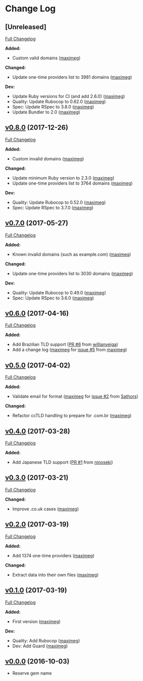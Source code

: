 # Change Log

## [Unreleased]
[Full Changelog](https://github.com/maximeg/email_inquire/compare/v0.8.0...master)

**Added:**

- Custom valid domains ([maximeg](https://github.com/maximeg))

**Changed:**

- Update one-time providers list to 3981 domains ([maximeg](https://github.com/maximeg))

**Dev:**

- Update Ruby versions for CI (and add 2.6.0) ([maximeg](https://github.com/maximeg))
- Quality: Update Rubocop to 0.62.0 ([maximeg](https://github.com/maximeg))
- Spec: Update RSpec to 3.8.0 ([maximeg](https://github.com/maximeg))
- Update Bundler to 2.0 ([maximeg](https://github.com/maximeg))

## [v0.8.0](https://github.com/maximeg/email_inquire/tree/v0.8.0) (2017-12-26)
[Full Changelog](https://github.com/maximeg/email_inquire/compare/v0.7.0...v0.8.0)

**Added:**

- Custom invalid domains ([maximeg](https://github.com/maximeg))

**Changed:**

- Update minimum Ruby version to 2.3.0 ([maximeg](https://github.com/maximeg))
- Update one-time providers list to 3764 domains ([maximeg](https://github.com/maximeg))

**Dev:**

- Quality: Update Rubocop to 0.52.0 ([maximeg](https://github.com/maximeg))
- Spec: Update RSpec to 3.7.0 ([maximeg](https://github.com/maximeg))

## [v0.7.0](https://github.com/maximeg/email_inquire/tree/v0.7.0) (2017-05-27)
[Full Changelog](https://github.com/maximeg/email_inquire/compare/v0.6.0...v0.7.0)

**Added:**

- Known invalid domains (such as example.com) ([maximeg](https://github.com/maximeg))

**Changed:**

- Update one-time providers list to 3030 domains ([maximeg](https://github.com/maximeg))

**Dev:**

- Quality: Update Rubocop to 0.49.0 ([maximeg](https://github.com/maximeg))
- Spec: Update RSpec to 3.6.0 ([maximeg](https://github.com/maximeg))

## [v0.6.0](https://github.com/maximeg/email_inquire/tree/v0.6.0) (2017-04-16)
[Full Changelog](https://github.com/maximeg/email_inquire/compare/v0.5.0...v0.6.0)

**Added:**

- Add Brazilian TLD support ([PR #6](https://github.com/maximeg/email_inquire/pull/6) from [willianveiga](https://github.com/willianveiga))
- Add a change log ([maximeg](https://github.com/maximeg) for [issue #5](https://github.com/maximeg/email_inquire/issues/5) from [maximeg](https://github.com/maximeg))

## [v0.5.0](https://github.com/maximeg/email_inquire/tree/v0.5.0) (2017-04-02)
[Full Changelog](https://github.com/maximeg/email_inquire/compare/v0.4.0...v0.5.0)

**Added:**

- Validate email for format ([maximeg](https://github.com/maximeg) for [issue #2](https://github.com/maximeg/email_inquire/issues/2) from [Sathors](https://github.com/Sathors))

**Changed:**

- Refactor ccTLD handling to prepare for .com.br ([maximeg](https://github.com/maximeg))

## [v0.4.0](https://github.com/maximeg/email_inquire/tree/v0.4.0) (2017-03-28)
[Full Changelog](https://github.com/maximeg/email_inquire/compare/v0.3.0...v0.4.0)

**Added:**

- Add Japanese TLD support ([PR #1](https://github.com/maximeg/email_inquire/pull/1) from [ninoseki](https://github.com/ninoseki))

## [v0.3.0](https://github.com/maximeg/email_inquire/tree/v0.3.0) (2017-03-21)
[Full Changelog](https://github.com/maximeg/email_inquire/compare/v0.2.0...v0.3.0)

**Changed:**

- Improve .co.uk cases ([maximeg](https://github.com/maximeg))

## [v0.2.0](https://github.com/maximeg/email_inquire/tree/v0.2.0) (2017-03-19)
[Full Changelog](https://github.com/maximeg/email_inquire/compare/v0.1.0...v0.2.0)

**Added:**

- Add 1374 one-time providers ([maximeg](https://github.com/maximeg))

**Changed:**

- Extract data into their own files ([maximeg](https://github.com/maximeg))

## [v0.1.0](https://github.com/maximeg/email_inquire/tree/v0.1.0) (2017-03-19)
[Full Changelog](https://github.com/maximeg/email_inquire/compare/v0.0.0...v0.1.0)

**Added:**

- First version ([maximeg](https://github.com/maximeg))

**Dev:**

- Quality: Add Rubocop ([maximeg](https://github.com/maximeg))
- Dev: Add Guard ([maximeg](https://github.com/maximeg))

## [v0.0.0](https://github.com/maximeg/email_inquire/tree/v0.0.0) (2016-10-03)

- Reserve gem name
